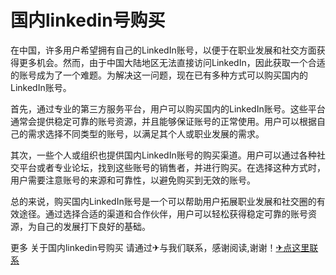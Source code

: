 # 国内linkedin号购买

在中国，许多用户希望拥有自己的LinkedIn账号，以便于在职业发展和社交方面获得更多机会。然而，由于中国大陆地区无法直接访问LinkedIn，因此获取一个合适的账号成为了一个难题。为解决这一问题，现在已有多种方式可以购买国内的LinkedIn账号。

首先，通过专业的第三方服务平台，用户可以购买国内的LinkedIn账号。这些平台通常会提供稳定可靠的账号资源，并且能够保证账号的正常使用。用户可以根据自己的需求选择不同类型的账号，以满足其个人或职业发展的需求。

其次，一些个人或组织也提供国内LinkedIn账号的购买渠道。用户可以通过各种社交平台或者专业论坛，找到这些账号的销售者，并进行购买。在选择这种方式时，用户需要注意账号的来源和可靠性，以避免购买到无效的账号。

总的来说，购买国内LinkedIn账号是一个可以帮助用户拓展职业发展和社交圈的有效途径。通过选择合适的渠道和合作伙伴，用户可以轻松获得稳定可靠的账号资源，为自己的发展打下良好的基础。

更多 关于国内linkedin号购买 请通过✈与我们联系，感谢阅读,谢谢！[✈点这里联系](https://1.k02.cc)